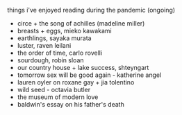 things i've enjoyed reading during the pandemic (ongoing)

- circe + the song of achilles (madeline miller)
- breasts + eggs, mieko kawakami
- earthlings, sayaka murata
- luster, raven leilani
- the order of time, carlo rovelli
- sourdough, robin sloan
- our country house + lake success, shteyngart
- tomorrow sex will be good again - katherine angel
- lauren oyler on roxane gay + jia  tolentino
- wild seed - octavia butler
- the museum of modern love
- baldwin's essay on his father's death